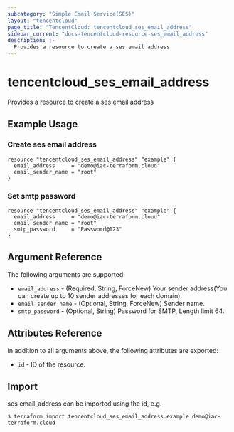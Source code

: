 ```yaml
---
subcategory: "Simple Email Service(SES)"
layout: "tencentcloud"
page_title: "TencentCloud: tencentcloud_ses_email_address"
sidebar_current: "docs-tencentcloud-resource-ses_email_address"
description: |-
  Provides a resource to create a ses email address
---
```


# tencentcloud_ses_email_address

Provides a resource to create a ses email address

## Example Usage

### Create ses email address

```hcl
resource "tencentcloud_ses_email_address" "example" {
  email_address     = "demo@iac-terraform.cloud"
  email_sender_name = "root"
}
```

### Set smtp password

```hcl
resource "tencentcloud_ses_email_address" "example" {
  email_address     = "demo@iac-terraform.cloud"
  email_sender_name = "root"
  smtp_password     = "Password@123"
}
```

## Argument Reference

The following arguments are supported:

* `email_address` - (Required, String, ForceNew) Your sender address(You can create up to 10 sender addresses for each domain).
* `email_sender_name` - (Optional, String, ForceNew) Sender name.
* `smtp_password` - (Optional, String) Password for SMTP, Length limit 64.

## Attributes Reference

In addition to all arguments above, the following attributes are exported:

* `id` - ID of the resource.




## Import

ses email_address can be imported using the id, e.g.
```
$ terraform import tencentcloud_ses_email_address.example demo@iac-terraform.cloud
```

